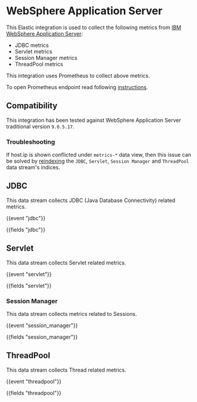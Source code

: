# WebSphere Application Server

This Elastic integration is used to collect the following metrics from [IBM WebSphere Application Server](https://www.ibm.com/cloud/websphere-application-server):

   - JDBC metrics
   - Servlet metrics
   - Session Manager metrics
   - ThreadPool metrics

This integration uses Prometheus to collect above metrics.

To open Prometheus endpoint read following [instructions](https://www.ibm.com/docs/en/was/9.0.5?topic=mosh-displaying-pmi-metrics-in-prometheus-format-metrics-app).

## Compatibility

This integration has been tested against WebSphere Application Server traditional version `9.0.5.17`.

### Troubleshooting

If host.ip is shown conflicted under ``metrics-*`` data view, then this issue can be solved by [reindexing](https://www.elastic.co/guide/en/elasticsearch/reference/current/use-a-data-stream.html#reindex-with-a-data-stream) the ``JDBC``, ``Servlet``, ``Session Manager`` and ``ThreadPool`` data stream's indices.

## JDBC

This data stream collects JDBC (Java Database Connectivity) related metrics.

{{event "jdbc"}}

{{fields "jdbc"}}

## Servlet

This data stream collects Servlet related metrics.

{{event "servlet"}}

{{fields "servlet"}}

### Session Manager

This data stream collects metrics related to Sessions.

{{event "session_manager"}}

{{fields "session_manager"}}

## ThreadPool

This data stream collects Thread related metrics.

{{event "threadpool"}}

{{fields "threadpool"}}
